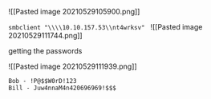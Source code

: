 ![[Pasted image 20210529105900.png]]

`smbclient "\\\\10.10.157.53\\nt4wrksv" `
![[Pasted image 20210529111744.png]]

getting the passwords

![[Pasted image 20210529111939.png]]

```
Bob - !P@$$W0rD!123  
Bill - Juw4nnaM4n420696969!$$$
```

